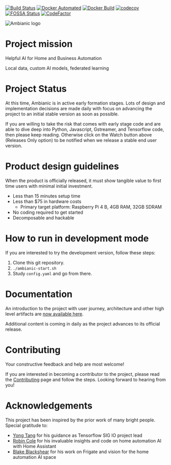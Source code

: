 [![Build Status](https://travis-ci.org/ambianic/ambianic-core.svg?branch=master)](https://travis-ci.org/ambianic/ambianic-core) [![Docker Automated](https://img.shields.io/docker/cloud/automated/ambianic/ambianic.svg)](https://hub.docker.com/r/ambianic/ambianic/builds) [![Docker Build](https://img.shields.io/docker/cloud/build/ambianic/ambianic.svg)](https://hub.docker.com/r/ambianic/ambianic/builds) [![codecov](https://codecov.io/gh/ambianic/ambianic-core/branch/master/graph/badge.svg)](https://codecov.io/gh/ambianic/ambianic-core)
[![FOSSA Status](https://app.fossa.io/api/projects/git%2Bgithub.com%2Fambianic%2Fambianic-core.svg?type=shield)](https://app.fossa.io/projects/git%2Bgithub.com%2Fambianic%2Fambianic-core?ref=badge_shield) [![CodeFactor](https://www.codefactor.io/repository/github/ambianic/ambianic-edge/badge)](https://www.codefactor.io/repository/github/ambianic/ambianic-edge)

![Ambianic logo][logo]

# Project mission
Helpful AI for Home and Business Automation

Local data, custom AI models, federated learning

# Project Status
At this time, Ambianic is in active early formation stages. Lots of design and implementation decisions are made daily with focus on advancing the project to an initial stable version as soon as possible.

If you are willing to take the risk that comes with early stage code and are able to dive deep into Python, Javascript, Gstreamer, and Tensorflow code, then please keep reading. Otherwise click on the Watch button above (Releases Only option) to be notified when we release a stable end user version.

# Product design guidelines

When the product is officially released, it must show tangible value to first time users with minimal initial investment.
- Less than 15 minutes setup time
- Less than $75 in hardware costs
  + Primary target platform: Raspberry Pi 4 B, 4GB RAM, 32GB SDRAM
- No coding required to get started
- Decomposable and hackable

# How to run in development mode
If you are interested to try the development version, follow these steps:
1. Clone this git repository.
2. `./ambianic-start.sh`
3. Study `config.yaml` and go from there.

# Documentation

An introduction to the project with user journey, architecture and other high level artifacts are [now available here](https://ambianic.github.io/ambianic-docs/).

Additional content is coming in daily as the project advances to its official release. 

# Contributing
Your constructive feedback and help are most welcome!

If you are interested in becoming a contributor to the project, please read the [Contributing](CONTRIBUTING.md) page and follow the steps. Looking forward to hearing from you!

[logo]: https://avatars2.githubusercontent.com/u/52052162?s=200&v=4

# Acknowledgements

This project has been inspired by the prior work of many bright people. Special gratitude to:
* [Yong Tang](https://github.com/yongtang) for his guidance as Tensorflow SIG IO project lead
* [Robin Cole](https://github.com/robmarkcole) for his invaluable insights and code on home automation AI with Home Assistant
* [Blake Blackshear](https://github.com/blakeblackshear) for his work on Frigate and vision for the home automation AI space
